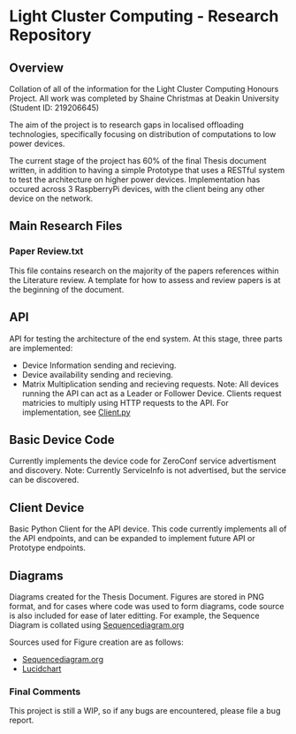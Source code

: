 # Light Cluster Computing - Research Repository

## Overview
Collation of all of the information for the Light Cluster Computing Honours Project. All work was completed by Shaine Christmas at Deakin University (Student ID: 219206645)

The aim of the project is to research gaps in localised offloading technologies, specifically focusing on distribution of computations to low power devices.

The current stage of the project has 60% of the final Thesis document written, in addition to having a simple Prototype that uses a RESTful system to test the architecture on higher power devices. Implementation has occured across 3 RaspberryPi devices, with the client being any other device on the network.


## Main Research Files

### Paper Review.txt
This file contains research on the majority of the papers references within the Literature review. A template for how to assess and review papers is at the beginning of the document.

## API
API for testing the architecture of the end system. At this stage, three parts are implemented:
- Device Information sending and recieving.
- Device availability sending and recieving.
- Matrix Multiplication sending and recieving requests.
    Note: All devices running the API can act as a Leader or Follower Device. Clients request matricies to multiply using HTTP requests to the API. For implementation, see [Client.py](/Light-Cluster-Computing/Client%20Device/Client.py)

## Basic Device Code
Currently implements the device code for ZeroConf service advertisment and discovery. Note: Currently ServiceInfo is not advertised, but the service can be discovered.

## Client Device
Basic Python Client for the API device. This code currently implements all of the API endpoints, and can be expanded to implement future API or Prototype endpoints.

## Diagrams
Diagrams created for the Thesis Document. Figures are stored in PNG format, and for cases where code was used to form diagrams, code source is also included for ease of later editting. For example, the Sequence Diagram is collated using [Sequencediagram.org](https://sequencediagram.org/)

Sources used for Figure creation are as follows:
- [Sequencediagram.org](https://sequencediagram.org/)
- [Lucidchart](https://lucid.app/)

### Final Comments
This project is still a WIP, so if any bugs are encountered, please file a bug report.